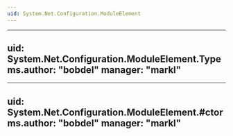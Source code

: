```yaml
---
uid: System.Net.Configuration.ModuleElement
---
```


---
uid: System.Net.Configuration.ModuleElement.Type
ms.author: "bobdel"
manager: "markl"
---

---
uid: System.Net.Configuration.ModuleElement.#ctor
ms.author: "bobdel"
manager: "markl"
---
